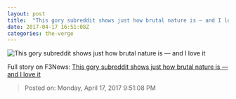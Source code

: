 ```yaml
---
layout: post
title:  "This gory subreddit shows just how brutal nature is — and I love it"
date: 2017-04-17 16:51:08Z
categories: the-verge
---
```


![This gory subreddit shows just how brutal nature is — and I love it](https://cdn0.vox-cdn.com/thumbor/OfzuAshVZ7HqPyoYIVM-MDqG_8Y=/0x212:2040x1360/1600x900/cdn0.vox-cdn.com/uploads/chorus_image/image/54296483/vrg_1619_lede_01_2.0.jpg)




Full story on F3News: [This gory subreddit shows just how brutal nature is — and I love it](http://www.f3nws.com/n/WyD3v)

> Posted on: Monday, April 17, 2017 9:51:08 PM
